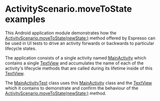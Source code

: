 # ActivityScenario.moveToState examples

This Android application module demonstrates how the [ActivityScenario.moveToState(newState:)](https://developer.android.com/reference/androidx/test/core/app/ActivityScenario#movetostate) method offered by Espresso can be used in UI tests to drive an activity forwards or backwards to particular lifecycle states.

The application consists of a single activity named [MainActivity](src/main/java/com/tazkiyatech/espresso/experiments/app1/MainActivity.kt) which contains a single [TextView](https://developer.android.com/reference/android/widget/TextView) and accumulates the name of each of the activity's lifecycle methods that are called during its lifetime inside of this [TextView](https://developer.android.com/reference/android/widget/TextView).

The [MainActivityTest](src/androidTest/java/com/tazkiyatech/espresso/experiments/app1/MainActivityTest.kt) class uses this [MainActivity](src/main/java/com/tazkiyatech/espresso/experiments/app1/MainActivity.kt) class and the [TextView](https://developer.android.com/reference/android/widget/TextView) which it contains to demonstrate and confirm the behaviour of the [ActivityScenario.moveToState(newState:)](https://developer.android.com/reference/androidx/test/core/app/ActivityScenario#movetostate) method.
